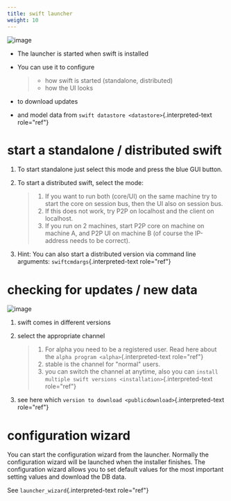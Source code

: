 ```yaml
---
title: swift launcher
weight: 10
---
```


![image](http://img.swift-project.org/Launcher_core_mode.png)

-   The launcher is started when swift is installed

-   You can use it to configure

    > -   how swift is started (standalone, distributed)
    > -   how the UI looks

-   to download updates

-   and model data from `swift datastore <datastore>`{.interpreted-text
    role="ref"}

start a standalone / distributed swift
======================================

1.  To start standalone just select this mode and press the blue GUI
    button.

2.  To start a distributed swift, select the mode:

    > 1.  If you want to run both (core/UI) on the same machine try to
    >     start the core on session bus, then the UI also on session
    >     bus.
    > 2.  If this does not work, try P2P on localhost and the client on
    >     localhost.
    > 3.  If you run on 2 machines, start P2P core on machine on machine
    >     A, and P2P UI on machine B (of course the IP-address needs to
    >     be correct).

3.  Hint: You can also start a distributed version via command line
    arguments: `swiftcmdargs`{.interpreted-text role="ref"}

checking for updates / new data
===============================

![image](http://img.swift-project.org/Launcher_updates.png)

1.  swift comes in different versions

2.  select the appropriate channel

    > 1.  For alpha you need to be a registered user. Read here about
    >     the `alpha program <alpha>`{.interpreted-text role="ref"}
    > 2.  stable is the channel for \"normal\" users.
    > 3.  you can switch the channel at anytime, also you can
    >     `install multiple swift versions <installation>`{.interpreted-text
    >     role="ref"}

3.  see here which
    `version to download <publicdownload>`{.interpreted-text role="ref"}

configuration wizard
====================

You can start the configuration wizard from the launcher. Normally the
configuration wizard will be launched when the installer finishes. The
configuration wizard allows you to set default values for the most
important setting values and download the DB data.

See `launcher_wizard`{.interpreted-text role="ref"}
